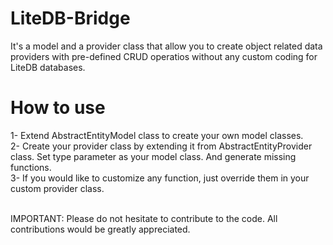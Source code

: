 # LiteDB-Bridge

It's a model and a provider class that allow you to create object related data providers with pre-defined CRUD operatios without any custom coding for LiteDB databases.
<br>
# How to use
1- Extend AbstractEntityModel class to create your own model classes.<br>
2- Create your provider class by extending it from AbstractEntityProvider class. Set type parameter as your model class. And generate missing functions.<br>
3- If you would like to customize any function, just override them in your custom provider class.<br>

<br>
IMPORTANT: Please do not hesitate to contribute to the code. All contributions would be greatly appreciated.
